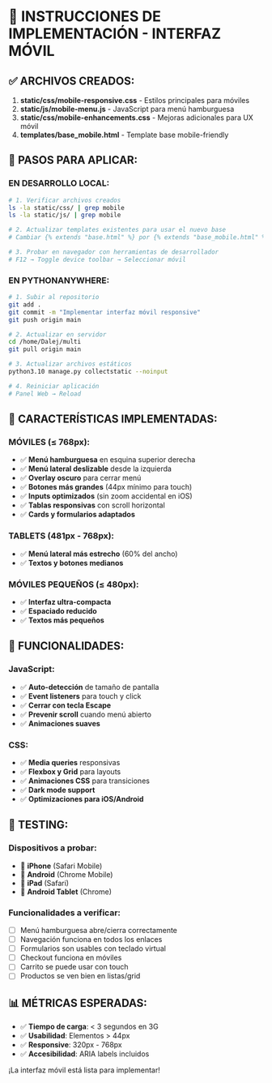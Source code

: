 # 🚀 INSTRUCCIONES DE IMPLEMENTACIÓN - INTERFAZ MÓVIL

## ✅ ARCHIVOS CREADOS:

1. **static/css/mobile-responsive.css** - Estilos principales para móviles
2. **static/js/mobile-menu.js** - JavaScript para menú hamburguesa
3. **static/css/mobile-enhancements.css** - Mejoras adicionales para UX móvil
4. **templates/base_mobile.html** - Template base mobile-friendly

## 🔧 PASOS PARA APLICAR:

### EN DESARROLLO LOCAL:
```bash
# 1. Verificar archivos creados
ls -la static/css/ | grep mobile
ls -la static/js/ | grep mobile

# 2. Actualizar templates existentes para usar el nuevo base
# Cambiar {% extends "base.html" %} por {% extends "base_mobile.html" %}

# 3. Probar en navegador con herramientas de desarrollador
# F12 → Toggle device toolbar → Seleccionar móvil
```

### EN PYTHONANYWHERE:
```bash
# 1. Subir al repositorio
git add .
git commit -m "Implementar interfaz móvil responsive"
git push origin main

# 2. Actualizar en servidor
cd /home/Dalej/multi
git pull origin main

# 3. Actualizar archivos estáticos
python3.10 manage.py collectstatic --noinput

# 4. Reiniciar aplicación
# Panel Web → Reload
```

## 📱 CARACTERÍSTICAS IMPLEMENTADAS:

### MÓVILES (≤ 768px):
- ✅ **Menú hamburguesa** en esquina superior derecha
- ✅ **Menú lateral deslizable** desde la izquierda
- ✅ **Overlay oscuro** para cerrar menú
- ✅ **Botones más grandes** (44px mínimo para touch)
- ✅ **Inputs optimizados** (sin zoom accidental en iOS)
- ✅ **Tablas responsivas** con scroll horizontal
- ✅ **Cards y formularios adaptados**

### TABLETS (481px - 768px):
- ✅ **Menú lateral más estrecho** (60% del ancho)
- ✅ **Textos y botones medianos**

### MÓVILES PEQUEÑOS (≤ 480px):
- ✅ **Interfaz ultra-compacta**
- ✅ **Espaciado reducido**
- ✅ **Textos más pequeños**

## 🎨 FUNCIONALIDADES:

### JavaScript:
- ✅ **Auto-detección** de tamaño de pantalla
- ✅ **Event listeners** para touch y click
- ✅ **Cerrar con tecla Escape**
- ✅ **Prevenir scroll** cuando menú abierto
- ✅ **Animaciones suaves**

### CSS:
- ✅ **Media queries** responsivas
- ✅ **Flexbox y Grid** para layouts
- ✅ **Animaciones CSS** para transiciones
- ✅ **Dark mode support**
- ✅ **Optimizaciones para iOS/Android**

## 🧪 TESTING:

### Dispositivos a probar:
- 📱 **iPhone** (Safari Mobile)
- 📱 **Android** (Chrome Mobile)
- 📱 **iPad** (Safari)
- 📱 **Android Tablet** (Chrome)

### Funcionalidades a verificar:
- [ ] Menú hamburguesa abre/cierra correctamente
- [ ] Navegación funciona en todos los enlaces
- [ ] Formularios son usables con teclado virtual
- [ ] Checkout funciona en móviles
- [ ] Carrito se puede usar con touch
- [ ] Productos se ven bien en listas/grid

## 📊 MÉTRICAS ESPERADAS:

- ✅ **Tiempo de carga**: < 3 segundos en 3G
- ✅ **Usabilidad**: Elementos > 44px
- ✅ **Responsive**: 320px - 768px
- ✅ **Accesibilidad**: ARIA labels incluidos

¡La interfaz móvil está lista para implementar!